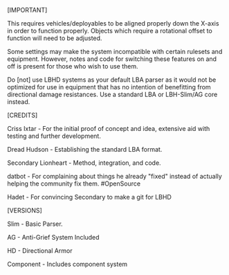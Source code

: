 [IMPORTANT] 

This requires vehicles/deployables to be aligned properly down the X-axis in order to function properly. Objects which require a rotational offset to function will need to be adjusted.

Some settings may make the system incompatible with certain rulesets and equipment. However, notes and code for switching these features on and off is present for those who wish to use them.

Do [not] use LBHD systems as your default LBA parser as it would not be optimized for use in equipment that has no intention of benefitting from directional damage resistances. Use a standard LBA or LBH-Slim/AG core instead.

[CREDITS]

Criss Ixtar - For the initial proof of concept and idea, extensive aid with testing and further development.

Dread Hudson - Establishing the standard LBA format.

Secondary Lionheart - Method, integration, and code.

datbot - For complaining about things he already "fixed" instead of actually helping the community fix them. #OpenSource

Hadet - For convincing Secondary to make a git for LBHD


[VERSIONS]

Slim - Basic Parser.

AG - Anti-Grief System Included

HD - Directional Armor

Component - Includes component system
